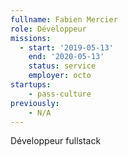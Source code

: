 ```yaml
---
fullname: Fabien Mercier
role: Développeur
missions:
  - start: '2019-05-13'
    end: '2020-05-13'
    status: service
    employer: octo
startups:
    - pass-culture
previously:
    - N/A
---
```


Développeur fullstack
